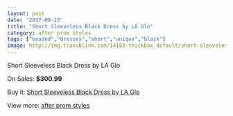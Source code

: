 ```yaml
---
layout: post
date: '2017-09-23'
title: "Short Sleeveless Black Dress by LA Glo"
category: after prom styles
tags: ["beaded","dresses","short","unique","black"]
image: http://img.transblink.com/14183-thickbox_default/short-sleeveless-black-dress-by-la-glo.jpg
---
```

Short Sleeveless Black Dress by LA Glo

On Sales: **$300.99**
<a href="https://www.transblink.com/en/after-prom-styles/4541-short-sleeveless-black-dress-by-la-glo.html"><amp-img layout="responsive" width="600" height="600" src="//img.transblink.com/14183-thickbox_default/short-sleeveless-black-dress-by-la-glo.jpg" alt="Short Sleeveless Black Dress by LA Glo 0" /></a>
<a href="https://www.transblink.com/en/after-prom-styles/4541-short-sleeveless-black-dress-by-la-glo.html"><amp-img layout="responsive" width="600" height="600" src="//img.transblink.com/14186-thickbox_default/short-sleeveless-black-dress-by-la-glo.jpg" alt="Short Sleeveless Black Dress by LA Glo 1" /></a>
<a href="https://www.transblink.com/en/after-prom-styles/4541-short-sleeveless-black-dress-by-la-glo.html"><amp-img layout="responsive" width="600" height="600" src="//img.transblink.com/14185-thickbox_default/short-sleeveless-black-dress-by-la-glo.jpg" alt="Short Sleeveless Black Dress by LA Glo 2" /></a>
<a href="https://www.transblink.com/en/after-prom-styles/4541-short-sleeveless-black-dress-by-la-glo.html"><amp-img layout="responsive" width="600" height="600" src="//img.transblink.com/14184-thickbox_default/short-sleeveless-black-dress-by-la-glo.jpg" alt="Short Sleeveless Black Dress by LA Glo 3" /></a>

Buy it: [Short Sleeveless Black Dress by LA Glo](https://www.transblink.com/en/after-prom-styles/4541-short-sleeveless-black-dress-by-la-glo.html "Short Sleeveless Black Dress by LA Glo")

View more: [after prom styles](https://www.transblink.com/en/55-after-prom-styles "after prom styles")